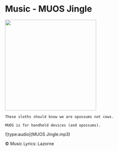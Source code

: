 # Music - MUOS Jingle

<img src="../../../wiki_images/ai/muos/muos-opossum.png" width="300">

```
These sloths should know we are opossums not cows. 

MUOS is for handheld devices (and opossums).
```

![type:audio](MUOS Jingle.mp3)

©️ Music Lyrics:️ Lazorne 
